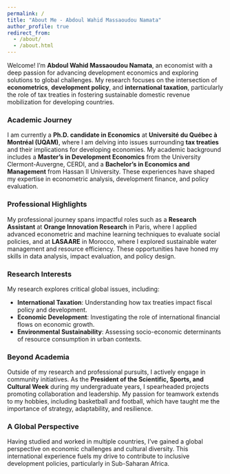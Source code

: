 ```yaml
---
permalink: /
title: "About Me - Abdoul Wahid Massaoudou Namata"
author_profile: true
redirect_from: 
  - /about/
  - /about.html
---
```


Welcome! I’m **Abdoul Wahid Massaoudou Namata**, an economist with a deep passion for advancing development economics and exploring solutions to global challenges. My research focuses on the intersection of **econometrics**, **development policy**, and **international taxation**, particularly the role of tax treaties in fostering sustainable domestic revenue mobilization for developing countries.

### Academic Journey
I am currently a **Ph.D. candidate in Economics** at **Université du Québec à Montréal (UQAM)**, where I am delving into issues surrounding **tax treaties** and their implications for developing economies. My academic background includes a **Master’s in Development Economics** from the University Clermont-Auvergne, CERDI, and a **Bachelor’s in Economics and Management** from Hassan II University. These experiences have shaped my expertise in econometric analysis, development finance, and policy evaluation.

### Professional Highlights
My professional journey spans impactful roles such as a **Research Assistant** at **Orange Innovation Research** in Paris, where I applied advanced econometric and machine learning techniques to evaluate social policies, and at **LASAARE** in Morocco, where I explored sustainable water management and resource efficiency. These opportunities have honed my skills in data analysis, impact evaluation, and policy design.

### Research Interests
My research explores critical global issues, including:
- **International Taxation**: Understanding how tax treaties impact fiscal policy and development.
- **Economic Development**: Investigating the role of international financial flows on economic growth.
- **Environmental Sustainability**: Assessing socio-economic determinants of resource consumption in urban contexts.

### Beyond Academia
Outside of my research and professional pursuits, I actively engage in community initiatives. As the **President of the Scientific, Sports, and Cultural Week** during my undergraduate years, I spearheaded projects promoting collaboration and leadership. My passion for teamwork extends to my hobbies, including basketball and football, which have taught me the importance of strategy, adaptability, and resilience.

### A Global Perspective
Having studied and worked in multiple countries, I’ve gained a global perspective on economic challenges and cultural diversity. This international experience fuels my drive to contribute to inclusive development policies, particularly in Sub-Saharan Africa.
